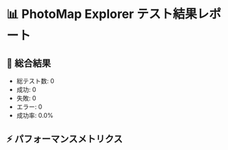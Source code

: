 
📊 PhotoMap Explorer テスト結果レポート
=====================================

🎯 総合結果
-----------
- 総テスト数: 0
- 成功: 0
- 失敗: 0
- エラー: 0
- 成功率: 0.0%

⚡ パフォーマンスメトリクス
------------------------
